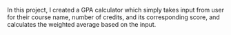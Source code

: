 In this project, I created a GPA calculator which simply takes input from user for their course name, number of credits, and its corresponding score, and calculates the weighted average based on the input.